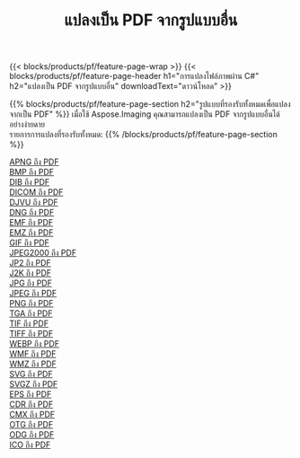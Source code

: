 ﻿---
title: แปลงเป็น PDF จากรูปแบบอื่น 
weight: 3920
url: /th/net/conversion/to/pdf 
lang: th
langdirlevel: 2
locales: zh-hans,ja,it,ru,de,es,fr,nl,id,lt,pl,pt,vi,tr,ko,zh-hant,ar,hi,th,sv,cs,uk,he
description: เมื่อใช้ Aspose.Imaging คุณสามารถแปลงเป็น PDF จากรูปแบบอื่นได้อย่างง่ายดาย
---

{{< blocks/products/pf/feature-page-wrap >}}
{{< blocks/products/pf/feature-page-header h1="การแปลงไฟล์ภาพผ่าน C#" h2="แปลงเป็น PDF จากรูปแบบอื่น" downloadText="ดาวน์โหลด" >}}


{{% blocks/products/pf/feature-page-section  h2="รูปแบบที่รองรับทั้งหมดเพื่อแปลงจากเป็น PDF" %}}
เมื่อใช้ Aspose.Imaging คุณสามารถแปลงเป็น PDF จากรูปแบบอื่นได้อย่างง่ายดาย
<br/>
รายการการแปลงที่รองรับทั้งหมด:
{{% /blocks/products/pf/feature-page-section %}}
<div class="container-fluid productfamilypage bg-gray">
    <div class="convertypes bg-gray agp-content section">
        <div class="container">
		<div class="row other-converters">
		    <div class='col-md-2 other-converter remove-lp remove-rp'><a href="/imaging/th/net/conversion/apng-to-pdf" >APNG ถึง PDF</a></div>
<div class='col-md-2 other-converter remove-lp remove-rp'><a href="/imaging/th/net/conversion/bmp-to-pdf" >BMP ถึง PDF</a></div>
<div class='col-md-2 other-converter remove-lp remove-rp'><a href="/imaging/th/net/conversion/dib-to-pdf" >DIB ถึง PDF</a></div>
<div class='col-md-2 other-converter remove-lp remove-rp'><a href="/imaging/th/net/conversion/dicom-to-pdf" >DICOM ถึง PDF</a></div>
<div class='col-md-2 other-converter remove-lp remove-rp'><a href="/imaging/th/net/conversion/djvu-to-pdf" >DJVU ถึง PDF</a></div>
<div class='col-md-2 other-converter remove-lp remove-rp'><a href="/imaging/th/net/conversion/dng-to-pdf" >DNG ถึง PDF</a></div>
<div class='col-md-2 other-converter remove-lp remove-rp'><a href="/imaging/th/net/conversion/emf-to-pdf" >EMF ถึง PDF</a></div>
<div class='col-md-2 other-converter remove-lp remove-rp'><a href="/imaging/th/net/conversion/emz-to-pdf" >EMZ ถึง PDF</a></div>
<div class='col-md-2 other-converter remove-lp remove-rp'><a href="/imaging/th/net/conversion/gif-to-pdf" >GIF ถึง PDF</a></div>
<div class='col-md-2 other-converter remove-lp remove-rp'><a href="/imaging/th/net/conversion/jpeg2000-to-pdf" >JPEG2000 ถึง PDF</a></div>
<div class='col-md-2 other-converter remove-lp remove-rp'><a href="/imaging/th/net/conversion/jp2-to-pdf" >JP2 ถึง PDF</a></div>
<div class='col-md-2 other-converter remove-lp remove-rp'><a href="/imaging/th/net/conversion/j2k-to-pdf" >J2K ถึง PDF</a></div>
<div class='col-md-2 other-converter remove-lp remove-rp'><a href="/imaging/th/net/conversion/jpg-to-pdf" >JPG ถึง PDF</a></div>
<div class='col-md-2 other-converter remove-lp remove-rp'><a href="/imaging/th/net/conversion/jpeg-to-pdf" >JPEG ถึง PDF</a></div>
<div class='col-md-2 other-converter remove-lp remove-rp'><a href="/imaging/th/net/conversion/png-to-pdf" >PNG ถึง PDF</a></div>
<div class='col-md-2 other-converter remove-lp remove-rp'><a href="/imaging/th/net/conversion/tga-to-pdf" >TGA ถึง PDF</a></div>
<div class='col-md-2 other-converter remove-lp remove-rp'><a href="/imaging/th/net/conversion/tif-to-pdf" >TIF ถึง PDF</a></div>
<div class='col-md-2 other-converter remove-lp remove-rp'><a href="/imaging/th/net/conversion/tiff-to-pdf" >TIFF ถึง PDF</a></div>
<div class='col-md-2 other-converter remove-lp remove-rp'><a href="/imaging/th/net/conversion/webp-to-pdf" >WEBP ถึง PDF</a></div>
<div class='col-md-2 other-converter remove-lp remove-rp'><a href="/imaging/th/net/conversion/wmf-to-pdf" >WMF ถึง PDF</a></div>
<div class='col-md-2 other-converter remove-lp remove-rp'><a href="/imaging/th/net/conversion/wmz-to-pdf" >WMZ ถึง PDF</a></div>
<div class='col-md-2 other-converter remove-lp remove-rp'><a href="/imaging/th/net/conversion/svg-to-pdf" >SVG ถึง PDF</a></div>
<div class='col-md-2 other-converter remove-lp remove-rp'><a href="/imaging/th/net/conversion/svgz-to-pdf" >SVGZ ถึง PDF</a></div>
<div class='col-md-2 other-converter remove-lp remove-rp'><a href="/imaging/th/net/conversion/eps-to-pdf" >EPS ถึง PDF</a></div>
<div class='col-md-2 other-converter remove-lp remove-rp'><a href="/imaging/th/net/conversion/cdr-to-pdf" >CDR ถึง PDF</a></div>
<div class='col-md-2 other-converter remove-lp remove-rp'><a href="/imaging/th/net/conversion/cmx-to-pdf" >CMX ถึง PDF</a></div>
<div class='col-md-2 other-converter remove-lp remove-rp'><a href="/imaging/th/net/conversion/otg-to-pdf" >OTG ถึง PDF</a></div>
<div class='col-md-2 other-converter remove-lp remove-rp'><a href="/imaging/th/net/conversion/odg-to-pdf" >ODG ถึง PDF</a></div>
<div class='col-md-2 other-converter remove-lp remove-rp'><a href="/imaging/th/net/conversion/ico-to-pdf" >ICO ถึง PDF</a></div>
                </div>
        </div>
    </div>
</div>
<br/>

